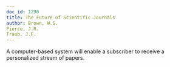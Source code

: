 ```yaml
---
doc_id: 1290
title: The Future of Scientific Journals
author: Brown, W.S.
Pierce, J.R.
Traub, J.F.
---
```


A computer-based system will enable a subscriber to
receive a personalized stream of papers.